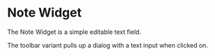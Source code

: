 # Note Widget

The Note Widget is a simple editable text field.

The toolbar variant pulls up a dialog with a text input when clicked on.
